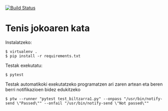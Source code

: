 [![Build Status](https://travis-ci.org/erral/setlem3-tdd.svg?branch=master)](https://travis-ci.org/erral/setlem3-tdd)

# Tenis jokoaren kata

Instalatzeko:

    $ virtualenv .
    $ pip install -r requirements.txt

Testak exekutatu:

    $ pytest

Testak automatikoki exekutatzeko programatzen ari zaren artean eta
beren berri notifikazioen bidez edukitzeko

    $ ptw --runner "pytest test_biltzarra1.py" --onpass "/usr/bin/notify-send \"Passed\"" --onfail "/usr/bin/notify-send \"Not passed\""
